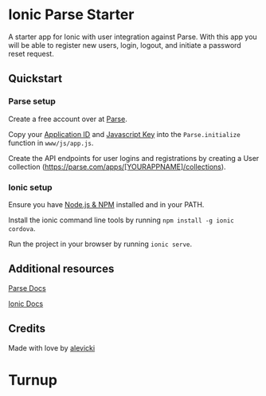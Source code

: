 # Ionic Parse Starter

A starter app for Ionic with user integration against Parse. With this app you will be able to register new users, login, logout, and initiate a password reset request.

## Quickstart

### Parse setup

Create a free account over at [Parse](https://www.parse.com).

Copy your [Application ID](https://www.parse.com/apps/perspyre/edit#keys) and [Javascript Key](https://www.parse.com/apps/perspyre/edit#keys) into the `Parse.initialize` function in `www/js/app.js`.

Create the API endpoints for user logins and registrations by creating a User collection (https://parse.com/apps/[YOURAPPNAME]/collections).

### Ionic setup

Ensure you have [Node.js & NPM](http://nodejs.org/) installed and in your PATH.

Install the ionic command line tools by running `npm install -g ionic cordova`.

Run the project in your browser by running `ionic serve`.

## Additional resources

[Parse Docs](https://parse.com/docs)

[Ionic Docs](http://ionicframework.com/docs/)

## Credits

Made with love by [alevicki](https://github.com/alevicki)
# Turnup
